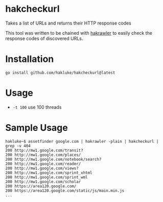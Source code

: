 # hakcheckurl
Takes a list of URLs and returns their HTTP response codes

This tool was written to be chained with [hakrawler](https://github.com/hakluke/hakrawler) to easily check the response codes of discovered URLs.

# Installation
```
go install github.com/hakluke/hakcheckurl@latest
```

# Usage
- `-t 100` use 100 threads

# Sample Usage
```
hakluke~$ assetfinder google.com | hakrawler -plain | hakcheckurl | grep -v 404
200 http://mw1.google.com/transit?
200 http://mw1.google.com/places/
200 http://mw1.google.com/notebook/search?
200 http://mw1.google.com/reader/
200 http://mw1.google.com/views?
200 http://mw1.google.com/sprint_xhtml
200 http://mw1.google.com/sprint_wml
200 http://mw1.google.com/scholar
200 https://area120.google.com/
200 https://area120.google.com/static/js/main.min.js
...
```
